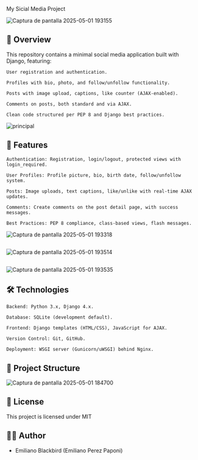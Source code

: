 My Sicial Media Project

![Captura de pantalla 2025-05-01 193155](https://github.com/user-attachments/assets/75605d6e-45ff-4542-aa4b-f2055453e3ed)


## 📝 Overview

This repository contains a minimal social media application built with Django, featuring:

    User registration and authentication.

    Profiles with bio, photo, and follow/unfollow functionality.

    Posts with image upload, captions, like counter (AJAX-enabled).

    Comments on posts, both standard and via AJAX.

    Clean code structured per PEP 8 and Django best practices. 

![principal](https://github.com/user-attachments/assets/bf609daa-afcd-4764-8b74-d5dbb7df27fc)


## 🚀 Features

    Authentication: Registration, login/logout, protected views with login_required.

    User Profiles: Profile picture, bio, birth date, follow/unfollow system.

    Posts: Image uploads, text captions, like/unlike with real-time AJAX updates.

    Comments: Create comments on the post detail page, with success messages.

    Best Practices: PEP 8 compliance, class-based views, flash messages.

![Captura de pantalla 2025-05-01 193318](https://github.com/user-attachments/assets/e4157620-afbc-4775-9df9-40bc07106ad1)

##

![Captura de pantalla 2025-05-01 193514](https://github.com/user-attachments/assets/ba987608-537e-4973-968c-19fc52fe4561)

##

![Captura de pantalla 2025-05-01 193535](https://github.com/user-attachments/assets/8665ce58-91d1-45d0-9f3a-4cd281e047f2)


## 🛠 Technologies

    Backend: Python 3.x, Django 4.x.

    Database: SQLite (development default).

    Frontend: Django templates (HTML/CSS), JavaScript for AJAX.

    Version Control: Git, GitHub.

    Deployment: WSGI server (Gunicorn/uWSGI) behind Nginx. 

## 📂 Project Structure

![Captura de pantalla 2025-05-01 184700](https://github.com/user-attachments/assets/4774bbd4-217c-4cd2-ba62-981801cffb4e)

## 📄 License

This project is licensed under MIT

## 👨‍💻 Author

 - Emiliano Blackbird (Emiliano Perez Paponi)
